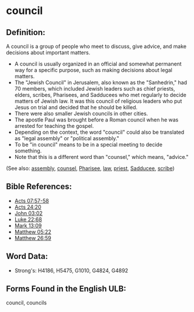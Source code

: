 # council

## Definition:

A council is a group of people who meet to discuss, give advice, and make decisions about important matters.

* A council is usually organized in an official and somewhat permanent way for a specific purpose, such as making decisions about legal matters.
* The "Jewish Council" in Jerusalem, also known as the "Sanhedrin," had 70 members, which included Jewish leaders such as chief priests, elders, scribes, Pharisees, and Sadducees who met regularly to decide matters of Jewish law. It was this council of religious leaders who put Jesus on trial and decided that he should be killed.
* There were also smaller Jewish councils in other cities.
* The apostle Paul was brought before a Roman council when he was arrested for teaching the gospel.
* Depending on the context, the word "council" could also be translated as "legal assembly" or "political assembly."
* To be "in council" means to be in a special meeting to decide something.
* Note that this is a different word than "counsel," which means, "advice."

(See also: [assembly](../other/assembly.md), [counsel](../other/counselor.md), [Pharisee](../kt/pharisee.md), [law](../kt/lawofmoses.md), [priest](../kt/priest.md), [Sadducee](../kt/sadducee.md), [scribe](../kt/scribe.md))

## Bible References:

* [Acts 07:57-58](rc://en/tn/help/act/07/57)
* [Acts 24:20](rc://en/tn/help/act/24/20)
* [John 03:02](rc://en/tn/help/jhn/03/02)
* [Luke 22:68](rc://en/tn/help/luk/22/68)
* [Mark 13:09](rc://en/tn/help/mrk/13/09)
* [Matthew 05:22](rc://en/tn/help/mat/05/22)
* [Matthew 26:59](rc://en/tn/help/mat/26/59)

## Word Data:

* Strong's: H4186, H5475, G1010, G4824, G4892

## Forms Found in the English ULB:

council, councils


